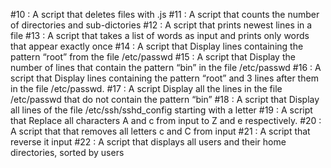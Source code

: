 #10 : A script that deletes files with .js
#11 : A script that counts the number of directories and sub-dictories
#12 : A script that prints newest lines in a file
#13 : A script that takes a list of words as input and prints only words that appear exactly once
#14 : A script that Display lines containing the pattern “root” from the file /etc/passwd
#15 : A script that Display the number of lines that contain the pattern “bin” in the file /etc/passwd
#16 : A script that Display lines containing the pattern “root” and 3 lines after them in the file /etc/passwd.
#17 : A script Display all the lines in the file /etc/passwd that do not contain the pattern “bin”
#18 : A script that Display all lines of the file /etc/ssh/sshd_config starting with a letter
#19 : A script that Replace all characters A and c from input to Z and e respectively.
#20 : A script that that removes all letters c and C from input
#21 : A script that reverse it input
#22 : A script that displays all users and their home directories, sorted by users
